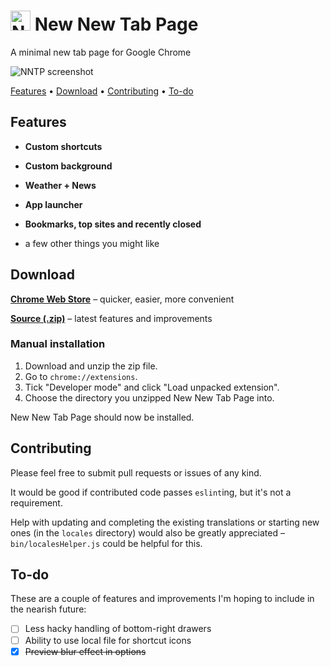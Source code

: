 # <img src="https://i.imgur.com/OHA0imv.png" alt="NNTP icon" width="32" /> New New Tab Page

A minimal new tab page for Google Chrome

![NNTP screenshot](https://i.imgur.com/79L4EEW.png)

[Features](#features) • [Download](#download) • [Contributing](#contributing) • [To-do](#to-do)

## Features

+ **Custom shortcuts**

+ **Custom background**

+ **Weather + News**

+ **App launcher**

+ **Bookmarks, top sites and recently closed**

+ a few other things you might like

## Download

[**Chrome Web Store**](https://chrome.google.com/webstore/detail/new-new-tab-page/nndegnhfodohkemfnmalamgebofbgjcc) – quicker, easier, more convenient

[**Source (.zip)**](https://github.com/z-------------/New-New-Tab-Page/archive/master.zip) – latest features and improvements

### Manual installation

1. Download and unzip the zip file.
2. Go to `chrome://extensions`.
3. Tick "Developer mode" and click "Load unpacked extension".
4. Choose the directory you unzipped New New Tab Page into.

New New Tab Page should now be installed.

## Contributing

Please feel free to submit pull requests or issues of any kind.

It would be good if contributed code passes `eslint`ing, but it's not a requirement.

Help with updating and completing the existing translations or starting new ones (in the `locales` directory) would also be greatly appreciated – `bin/localesHelper.js` could be helpful for this.

## To-do

These are a couple of features and improvements I'm hoping to include in the nearish future:

* [ ] Less hacky handling of bottom-right drawers
* [ ] Ability to use local file for shortcut icons
* [x] ~~Preview blur effect in options~~
